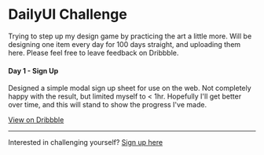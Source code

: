 # DailyUI Challenge

Trying to step up my design game by practicing the art a little more. Will be designing one item every day for 100 days straight, and uploading them here. Please feel free to leave feedback on Dribbble. 

#### Day 1 - Sign Up

Designed a simple modal sign up sheet for use on the web. Not completely happy with the result, but limited myself to < 1hr. Hopefully I'll get better over time, and this will stand to show the progress I've made.

[View on Dribbble](https://dribbble.com/shots/3233362-Modal-Sign-Up-Sheet)

---

Interested in challenging yourself? [Sign up here](http://www.dailyui.co)

